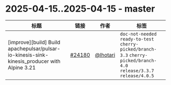 # 2025-04-15..2025-04-15 - master
| 标题 | 链接 | 作者 | 标签 |
| - | :--: | :--: | - |
| [improve][build] Build apachepulsar/pulsar-io-kinesis-sink-kinesis_producer with Alpine 3.21 | [#24180](https://github.com/apache/pulsar/pull/24180) | [@lhotari](https://github.com/lhotari) | `doc-not-needed` `ready-to-test` `cherry-picked/branch-3.3` `cherry-picked/branch-4.0` `release/3.3.7` `release/4.0.5`  | 
